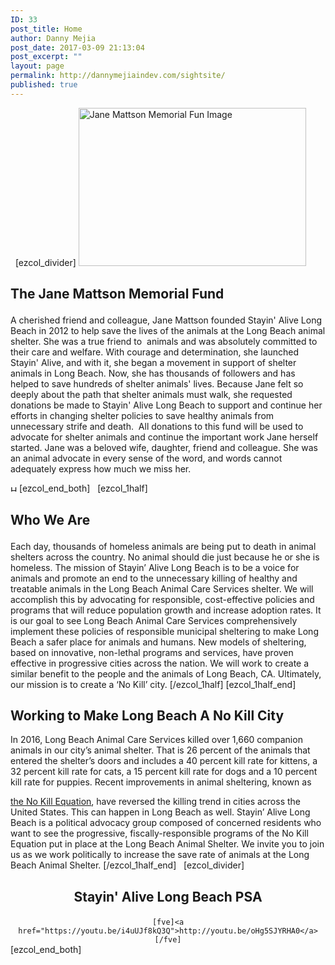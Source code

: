 ```yaml
---
ID: 33
post_title: Home
author: Danny Mejia
post_date: 2017-03-09 21:13:04
post_excerpt: ""
layout: page
permalink: http://dannymejiaindev.com/sightsite/
published: true
---
```

  [ezcol_divider] <img id="longdesc-return-232" class="alignleft size-full wp-image-232" tabindex="-1" src="http://dannymejiaindev.com/sightsite/wp-content/uploads/2017/03/6909542.jpg" alt="Jane Mattson Memorial Fun Image" width="364" height="253" longdesc="http://dannymejiaindev.com/sightsite?longdesc=232&referrer=224" /> <h2 class="wsite-content-title">
  The Jane Mattson Memorial Fund
</h2> A cherished friend and colleague, Jane Mattson founded Stayin' Alive Long Beach in 2012 to help save the lives of the animals at the Long Beach animal shelter. She was a true friend to  animals and was absolutely committed to their care and welfare. With courage and determination, she launched Stayin' Alive, and with it, she began a movement in support of shelter animals in Long Beach. Now, she has thousands of followers and has helped to save hundreds of shelter animals' lives. Because Jane felt so deeply about the path that shelter animals must walk, she requested donations be made to Stayin' Alive Long Beach to support and continue her efforts in changing shelter policies to save healthy animals from unnecessary strife and death.  All donations to this fund will be used to advocate for shelter animals and continue the important work Jane herself started. Jane was a beloved wife, daughter, friend and colleague. She was an animal advocate in every sense of the word, and words cannot adequately express how much we miss her. 

[<img id="longdesc-return-350" class="alignnone wp-image-350" tabindex="-1" src="http://dannymejiaindev.com/sightsite/wp-content/uploads/2017/03/BackToTop-e1491801284308.png" alt="Hit Enter To Return To The Top" width="10" height="10" longdesc="http://dannymejiaindev.com/sightsite?longdesc=350&referrer=33" />][1] [ezcol_end_both]   [ezcol_1half] <h2 class="wsite-content-title">
  Who We Are
</h2> Each day, thousands of homeless animals are being put to death in animal shelters across the country. No animal should die just because he or she is homeless. The mission of Stayin’ Alive Long Beach is to be a voice for animals and promote an end to the unnecessary killing of healthy and treatable animals in the Long Beach Animal Care Services shelter. We will accomplish this by advocating for responsible, cost-effective policies and programs that will reduce population growth and increase adoption rates. It is our goal to see Long Beach Animal Care Services comprehensively implement these policies of responsible municipal sheltering to make Long Beach a safer place for animals and humans. New models of sheltering, based on innovative, non-lethal programs and services, have proven effective in progressive cities across the nation. We will work to create a similar benefit to the people and the animals of Long Beach, CA. Ultimately, our mission is to create a ‘No Kill’ city. [/ezcol_1half] [ezcol_1half_end] 

<h2 class="wsite-content-title">
  Working to Make Long Beach A No Kill City
</h2> In 2016, Long Beach Animal Care Services killed over 1,660 companion animals in our city’s animal shelter. That is 26 percent of the animals that entered the shelter’s doors and includes a 40 percent kill rate for kittens, a 32 percent kill rate for cats, a 15 percent kill rate for dogs and a 10 percent kill rate for puppies. Recent improvements in animal sheltering, known as 

[the No Kill Equation][2], have reversed the killing trend in cities across the United States. This can happen in Long Beach as well. Stayin’ Alive Long Beach is a political advocacy group composed of concerned residents who want to see the progressive, fiscally-responsible programs of the No Kill Equation put in place at the Long Beach Animal Shelter. We invite you to join us as we work politically to increase the save rate of animals at the Long Beach Animal Shelter. [/ezcol_1half_end]   [ezcol_divider] <h2 class="wsite-content-title" style="text-align: center;">
  Stayin' Alive Long Beach PSA
</h2>

<div style="text-align: center;">
  <code>[fve]&lt;a href="https://youtu.be/i4uUJf8kQ3Q">http://youtu.be/oHg5SJYRHA0&lt;/a>[/fve]</code>
</div> [ezcol_end_both]  

 [1]: #site-title
 [2]: http://dannymejiaindev.com/sightsite/the-no-kill-equation/